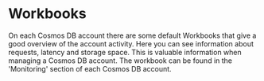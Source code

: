 # Workbooks
On each Cosmos DB account there are some default Workbooks that give a good overview of the account activity. Here you can see information about requests, latency and storage space. This is valuable information when managing a Cosmos DB account. The workbook can be found in the 'Monitoring' section of each Cosmos DB account. 